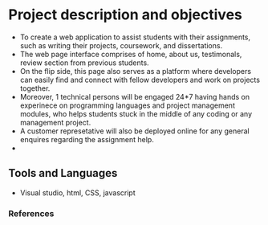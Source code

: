 # Project description and objectives
- To create a web application to assist students with their assignments, such as writing their projects, coursework, and dissertations. 
- The web page interface comprises of home, about us, testimonals, review section from previous students.
- On the flip side, this page also serves as a platform where developers can easily find and connect with fellow developers and work on projects together. 
- Moreover, 1 technical persons will be engaged 24*7 having hands on experinece on programming languages and project management modules, who helps students stuck in the middle of any coding or any management project. 
- A customer represetative will also be deployed online for any general enquires regarding the assignment help.
- 
## Tools and Languages

- Visual studio, html, CSS, javascript

### References

